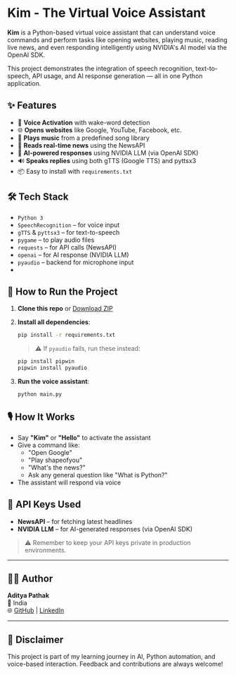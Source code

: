 # Kim - The Virtual Voice Assistant 

**Kim** is a Python-based virtual voice assistant that can understand voice commands and perform tasks like opening websites, playing music, reading live news, and even responding intelligently using NVIDIA's AI model via the OpenAI SDK.

This project demonstrates the integration of speech recognition, text-to-speech, API usage, and AI response generation — all in one Python application.

## ✨ Features

- 🎤 **Voice Activation** with wake-word detection
- 🌐 **Opens websites** like Google, YouTube, Facebook, etc.
- 🎵 **Plays music** from a predefined song library
- 📰 **Reads real-time news** using the NewsAPI
- 🧠 **AI-powered responses** using NVIDIA LLM (via OpenAI SDK)
- 🔊 **Speaks replies** using both gTTS (Google TTS) and pyttsx3
- 📦 Easy to install with `requirements.txt`

## 🛠️ Tech Stack

- `Python 3`
- `SpeechRecognition` – for voice input
- `gTTS` & `pyttsx3` – for text-to-speech
- `pygame` – to play audio files
- `requests` – for API calls (NewsAPI)
- `openai` – for AI response (NVIDIA LLM)
- `pyaudio` – backend for microphone input
- 
## 🚀 How to Run the Project

1. **Clone this repo** or [Download ZIP](https://github.com/21Aditya-PY/Kim-the-virtual-assistant/archive/refs/heads/main.zip)

2. **Install all dependencies**:
   ```bash
   pip install -r requirements.txt
   ```

   > ⚠️ If `pyaudio` fails, run these instead:
   ```bash
   pip install pipwin
   pipwin install pyaudio
   ```

3. **Run the voice assistant**:
   ```bash
   python main.py
   ```
   
## 🎙️ How It Works

- Say **"Kim"** or **"Hello"** to activate the assistant
- Give a command like:
  - "Open Google"
  - "Play shapeofyou"
  - "What's the news?"
  - Ask any general question like "What is Python?"
- The assistant will respond via voice

## 🔐 API Keys Used

- **NewsAPI** – for fetching latest headlines
- **NVIDIA LLM** – for AI-generated responses (via OpenAI SDK)

> ⚠️ Remember to keep your API keys private in production environments.

---

## 👨‍💻 Author

**Aditya Pathak**  
📍 India  
🌐 [GitHub](https://github.com/21Aditya-PY) | [LinkedIn](https://www.linkedin.com/in/aditya-pathak-b0700228b/)

---

## 📌 Disclaimer

This project is part of my learning journey in AI, Python automation, and voice-based interaction. Feedback and contributions are always welcome!
